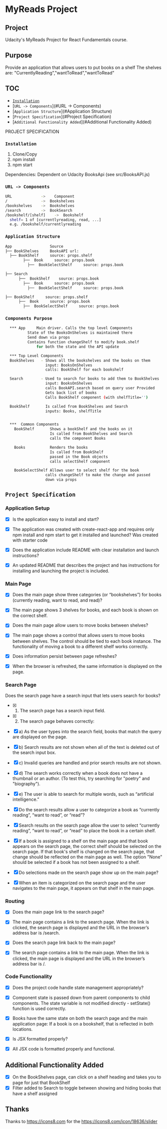 # MyReads Project

## Project
Udacity's MyReads Project for React Fundamentals course.

## Purpose
Provide an application that allows users to put books on a shelf
  The shelves are: "CurrentlyReading","wantToRead","wantToRead"

## TOC
  * [`Installation`](#Installation)
  * [`URL -> Components`](#URL -> Components)
  * [`Application Structure`](#Application Structure)
  * [`Project Specification`](#Project Specification)
  * [`Additional Functionality Added`](#Additional Functionality Added)


PROJECT SPECIFICATION

### `Installation`
1. Clone/Copy
2. npm install
3. npm start

Dependencies:
Dependent on Udacity BooksApi (see src/BooksAPI.js)

### `URL -> Components`
```bash
URL             ->    Component
/               ->  Bookshelves
/bookshelves    ->  Bookshelves
/search         ->  BookSearch
/bookshelf/[shelf]    ->  Bookshelf
  shelf= 1 of [currentlyreading, read, ...]
  e.g. /bookshelf/currentlyreading
```

### `Application Structure`
```bash
App                 Source
├── BookShelves     BooksAPI url:
  ├── BookShelf     source: props.shelf
        ├──  Book     source: props.book
          ├──  BookSelectShelf     source: props.book

├── Search          
      ├──  BookShelf    source: props.book
        ├──  Book     source: props.book
          ├──  BookSelectShelf     source: props.book

├── BookShelf     source: props.shelf
      ├──  Book     source: props.book
        ├──  BookSelectShelf     source: props.book
```

### `Components Purpose`
```bash
  *** App     Main driver. Calls the top level Components
          State of the BooksOnShelves is maintained there
          Send down via props
          Contains function changeShelf to modify book.shelf
              for both the state and the API update

  *** Top Level Components
  BookShelves   - Shows all the bookshelves and the books on them
                  input: BooksOnShelves
                  calls: BookShelf for each bookshelf

  Search        - Used to search for books to add them to BookShelves
                  input: BooksOnShelves
                  calls BookAPI.search based on query user Provided
                  Gets back list of books
                  Calls BookShelf component (with shelfTitle='')

  BookShelf       Is called from BookShelves and Search
                  inputs: Books, shelfTitle


  ***  Common Components
    BookShelf       Shows a bookShelf and the books on it
                    Is called from BookShelves and Search
                    calls the component Books

    Books           Renders the books
                    Is called from BookShelf
                    passed in the Book objects
                    calls selectShelf component

    BookSelectShelf Allows user to select shelf for the book
                  calls changeShelf to make the change and passed
                  down via props
```

##  `Project Specification`
###   Application Setup
- [x] Is the application easy to install and start?
- [x] The application was created with create-react-app and requires only  npm install and npm start to get it installed and launched?  Was created with starter code  
- [x] Does the application include README with clear installation and launch instructions?    
- [x] An updated README that describes the project and has instructions for installing and launching the project is included.   


###   Main Page
- [x] Does the main page show three categories (or “bookshelves”) for books (currently reading, want to read, and read)?    
- [x] The main page shows 3 shelves for books, and each book is shown on the correct shelf.  
- [x] Does the main page allow users to move books between shelves?  
- [x] The main page shows a control that allows users to move books between shelves. The control should be tied to each book instance. The functionality of moving a book to a different shelf works correctly.  
- [x] Does information persist between page refreshes?  
- [x] When the browser is refreshed, the same information is displayed on the page.  


### Search Page
Does the search page have a search input that lets users search for books?
- [x] 1) The search page has a search input field.
- [x] 2) The search page behaves correctly:
- [x] a) As the user types into the search field, books that match the query are displayed on the page.
- [x] b) Search results are not shown when all of the text is deleted out of the search input box.
- [x] c) Invalid queries are handled and prior search results are not shown.
- [x] d) The search works correctly when a book does not have a thumbnail or an author. (To test this, try searching for "poetry" and "biography").
- [x] e) The user is able to search for multiple words, such as “artificial intelligence.”

- [x] Do the search results allow a user to categorize a book as “currently reading”, “want to read”, or “read”?
- [x] Search results on the search page allow the user to select “currently reading”, “want to read”, or “read” to place the book in a certain shelf.
- [x] If a book is assigned to a shelf on the main page and that book appears on the search page, the correct shelf should be selected on the search page. If that book's shelf is changed on the search page, that change should be reflected on the main page as well. The option "None" should be selected if a book has not been assigned to a shelf.
- [x] Do selections made on the search page show up on the main page?
- [x] When an item is categorized on the search page and the user navigates to the main page, it appears on that shelf in the main page.


### Routing
- [x] Does the main page link to the search page?
- [x] The main page contains a link to the search page. When the link is clicked, the search page is displayed and the URL in the browser’s address bar is /search.
- [x] Does the search page link back to the main page?
- [x] The search page contains a link to the main page. When the link is clicked, the main page is displayed and the URL in the browser’s address bar is /.


### Code Functionality
- [x] Does the project code handle state management appropriately?
- [x] Component state is passed down from parent components to child components. The state variable is not modified directly - setState() function is used correctly.
- [x] Books have the same state on both the search page and the main application page: If a book is on a bookshelf, that is reflected in both locations.
- [x] Is JSX formatted properly?
- [x] All JSX code is formatted properly and functional.


## Additional Functionality Added
- [x]  On the BookShelves page, can click on a shelf heading and takes you to page for just that BookShelf
- [x] Filter added to Search to toggle between showing and hiding books that have a shelf assigned

## Thanks
Thanks to https://icons8.com for the https://icons8.com/icon/18636/slider

